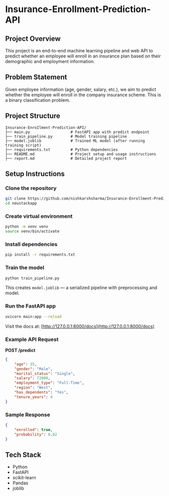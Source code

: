 # Insurance-EnroIlment-Prediction-API

## Project Overview
This project is an end-to-end machine learning pipeline and web API to predict whether an employee will enroll in an insurance plan based on their demographic and employment information.

## Problem Statement
Given employee information (age, gender, salary, etc.), we aim to predict whether the employee will enroll in the company insurance scheme. This is a binary classification problem.

## Project Structure
```
Insurance-EnroIlment-Prediction-API/
├── main.py                  # FastAPI app with predict endpoint
├── train_pipeline.py        # Model training pipeline
├── model.joblib             # Trained ML model (after running training script)
├── requirements.txt         # Python dependencies
├── README.md                # Project setup and usage instructions
├── report.md                # Detailed project report
```

## Setup Instructions

### Clone the repository
```bash
git clone https://github.com/nishkarshsharma/Insurance-Enrollment-Prediction-API.git
cd neustackapp
```

### Create virtual environment
```bash
python -m venv venv
source venv/bin/activate
```

### Install dependencies
```bash
pip install -r requirements.txt
```

### Train the model
```bash
python train_pipeline.py
```
This creates `model.joblib` — a serialized pipeline with preprocessing and model.

### Run the FastAPI app
```bash
uvicorn main:app --reload
```
Visit the docs at: [http://127.0.0.1:8000/docs](http://127.0.0.1:8000/docs)

### Example API Request
**POST /predict**
```json
{
    "age": 35,
    "gender": "Male",
    "marital_status": "Single",
    "salary": 72000,
    "employment_type": "Full-Time",
    "region": "West",
    "has_dependents": "Yes",
    "tenure_years": 4
}
```

### Sample Response
```json
{
    "enrolled": true,
    "probability": 0.82
}
```

## Tech Stack
- Python
- FastAPI
- scikit-learn
- Pandas
- joblib  
